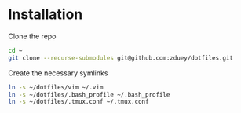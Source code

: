 # Installation

Clone the repo

```bash
cd ~
git clone --recurse-submodules git@github.com:zduey/dotfiles.git
```

Create the necessary symlinks

```bash
ln -s ~/dotfiles/vim ~/.vim
ln -s ~/dotfiles/.bash_profile ~/.bash_profile
ln -s ~/dotfiles/.tmux.conf ~/.tmux.conf
```
